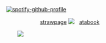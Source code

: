 ㅤㅤㅤ  [![spotify-github-profile](https://spotify-github-profile.kittinanx.com/api/view?uid=wjdes5kajmt1gqhbzctuzbgid&cover_image=true&theme=novatorem&show_offline=false&background_color=121212&interchange=false&bar_color=53b14f&bar_color_cover=false)](https://spotify-github-profile.kittinanx.com/api/view?uid=wjdes5kajmt1gqhbzctuzbgid&redirect=true)
 ㅤㅤ

ㅤㅤㅤ ㅤㅤ  ㅤㅤㅤ ㅤ [strawpage](https://ji9miowmeo.straw.page/) ![](https://64.media.tumblr.com/e4d8158b883d8ddbc24ddfb51c9ecc42/85694cd026e12485-3c/s75x75_c1/b04e2290e59debc87fc471bcfec477724b3bc62e.gifv)ㅤ[atabook](https://beomran.atabook.org/) 
  ㅤ ㅤ ㅤ ㅤ

 ㅤㅤㅤ ㅤㅤ  ![](https://64.media.tumblr.com/83f302eca2359b32f16eb3e60c33422b/b63f74c23b4a4769-8a/s1280x1920/47b50182261066b945d840ce745c2a5fb107d424.jpg)


 
  ㅤㅤ  ㅤㅤ  ㅤㅤ  ㅤㅤ 
  
